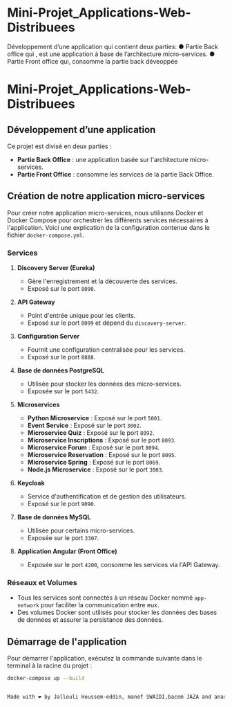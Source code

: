 # Mini-Projet_Applications-Web-Distribuees
 Développement d’une application qui contient deux parties: ● Partie Back office qui , est une application à base de l’architecture micro-services. ● Partie Front office qui, consomme la partie back déveoppée

# Mini-Projet_Applications-Web-Distribuees

## Développement d’une application

Ce projet est divisé en deux parties :

- **Partie Back Office** : une application basée sur l'architecture micro-services.
- **Partie Front Office** : consomme les services de la partie Back Office.

## Création de notre application micro-services

Pour créer notre application micro-services, nous utilisons Docker et Docker Compose pour orchestrer les différents services nécessaires à l'application. Voici une explication de la configuration contenue dans le fichier `docker-compose.yml`.

### Services

1. **Discovery Server (Eureka)**
   - Gère l'enregistrement et la découverte des services.
   - Exposé sur le port `8090`.

2. **API Gateway**
   - Point d'entrée unique pour les clients.
   - Exposé sur le port `8099` et dépend du `discovery-server`.

3. **Configuration Server**
   - Fournit une configuration centralisée pour les services.
   - Exposé sur le port `8888`.

4. **Base de données PostgreSQL**
   - Utilisée pour stocker les données des micro-services.
   - Exposée sur le port `5432`.

5. **Microservices**
   - **Python Microservice** : Exposé sur le port `5001`.
   - **Event Service** : Exposé sur le port `3002`.
   - **Microservice Quiz** : Exposé sur le port `8092`.
   - **Microservice Inscriptions** : Exposé sur le port `8093`.
   - **Microservice Forum** : Exposé sur le port `8094`.
   - **Microservice Reservation** : Exposé sur le port `8095`.
   - **Microservice Spring** : Exposé sur le port `8069`.
   - **Node.js Microservice** : Exposé sur le port `3003`.

6. **Keycloak**
   - Service d'authentification et de gestion des utilisateurs.
   - Exposé sur le port `9090`.

7. **Base de données MySQL**
   - Utilisée pour certains micro-services.
   - Exposée sur le port `3307`.

8. **Application Angular (Front Office)**
   - Exposée sur le port `4200`, consomme les services via l'API Gateway.

### Réseaux et Volumes

- Tous les services sont connectés à un réseau Docker nommé `app-network` pour faciliter la communication entre eux.
- Des volumes Docker sont utilisés pour stocker les données des bases de données et assurer la persistance des données.

## Démarrage de l'application

Pour démarrer l'application, exécutez la commande suivante dans le terminal à la racine du projet :

```bash
docker-compose up --build


Made with ❤️ by Jallouli Houssem-eddin, manef SWAIDI,bacem JAZA and anas ATALLAH